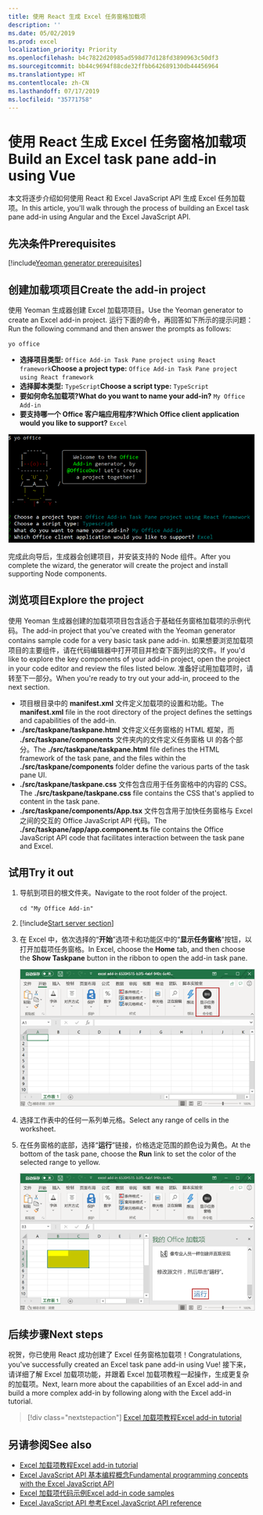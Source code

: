 ```yaml
---
title: 使用 React 生成 Excel 任务窗格加载项
description: ''
ms.date: 05/02/2019
ms.prod: excel
localization_priority: Priority
ms.openlocfilehash: b4c7822d20985ad598d77d128fd3890963c50df3
ms.sourcegitcommit: bb44c9694f88cde32ffbb642689130db44456964
ms.translationtype: HT
ms.contentlocale: zh-CN
ms.lasthandoff: 07/17/2019
ms.locfileid: "35771758"
---
```

# <a name="build-an-excel-task-pane-add-in-using-react"></a><span data-ttu-id="aab4d-102">使用 React 生成 Excel 任务窗格加载项</span><span class="sxs-lookup"><span data-stu-id="aab4d-102">Build an Excel task pane add-in using Vue</span></span>

<span data-ttu-id="aab4d-103">本文将逐步介绍如何使用 React 和 Excel JavaScript API 生成 Excel 任务加载项。</span><span class="sxs-lookup"><span data-stu-id="aab4d-103">In this article, you'll walk through the process of building an Excel task pane add-in using Angular and the Excel JavaScript API.</span></span>

## <a name="prerequisites"></a><span data-ttu-id="aab4d-104">先决条件</span><span class="sxs-lookup"><span data-stu-id="aab4d-104">Prerequisites</span></span>

[!include[Yeoman generator prerequisites](../includes/quickstart-yo-prerequisites.md)]

## <a name="create-the-add-in-project"></a><span data-ttu-id="aab4d-105">创建加载项项目</span><span class="sxs-lookup"><span data-stu-id="aab4d-105">Create the add-in project</span></span>

<span data-ttu-id="aab4d-106">使用 Yeoman 生成器创建 Excel 加载项项目。</span><span class="sxs-lookup"><span data-stu-id="aab4d-106">Use the Yeoman generator to create an Excel add-in project.</span></span> <span data-ttu-id="aab4d-107">运行下面的命令，再回答如下所示的提示问题：</span><span class="sxs-lookup"><span data-stu-id="aab4d-107">Run the following command and then answer the prompts as follows:</span></span>

```command&nbsp;line
yo office
```

- <span data-ttu-id="aab4d-108">**选择项目类型:** `Office Add-in Task Pane project using React framework`</span><span class="sxs-lookup"><span data-stu-id="aab4d-108">**Choose a project type:** `Office Add-in Task Pane project using React framework`</span></span>
- <span data-ttu-id="aab4d-109">**选择脚本类型:** `TypeScript`</span><span class="sxs-lookup"><span data-stu-id="aab4d-109">**Choose a script type:** `TypeScript`</span></span>
- <span data-ttu-id="aab4d-110">**要如何命名加载项?**</span><span class="sxs-lookup"><span data-stu-id="aab4d-110">**What do you want to name your add-in?**</span></span> `My Office Add-in`
- <span data-ttu-id="aab4d-111">**要支持哪一个 Office 客户端应用程序?**</span><span class="sxs-lookup"><span data-stu-id="aab4d-111">**Which Office client application would you like to support?**</span></span> `Excel`

![Yeoman 生成器](../images/yo-office-excel-react-2.png)

<span data-ttu-id="aab4d-113">完成此向导后，生成器会创建项目，并安装支持的 Node 组件。</span><span class="sxs-lookup"><span data-stu-id="aab4d-113">After you complete the wizard, the generator will create the project and install supporting Node components.</span></span>

## <a name="explore-the-project"></a><span data-ttu-id="aab4d-114">浏览项目</span><span class="sxs-lookup"><span data-stu-id="aab4d-114">Explore the project</span></span>

<span data-ttu-id="aab4d-115">使用 Yeoman 生成器创建的加载项项目包含适合于基础任务窗格加载项的示例代码。</span><span class="sxs-lookup"><span data-stu-id="aab4d-115">The add-in project that you've created with the Yeoman generator contains sample code for a very basic task pane add-in.</span></span> <span data-ttu-id="aab4d-116">如果想要浏览加载项项目的主要组件，请在代码编辑器中打开项目并检查下面列出的文件。</span><span class="sxs-lookup"><span data-stu-id="aab4d-116">If you'd like to explore the key components of your add-in project, open the project in your code editor and review the files listed below.</span></span> <span data-ttu-id="aab4d-117">准备好试用加载项时，请转至下一部分。</span><span class="sxs-lookup"><span data-stu-id="aab4d-117">When you're ready to try out your add-in, proceed to the next section.</span></span>

- <span data-ttu-id="aab4d-118">项目根目录中的 **manifest.xml** 文件定义加载项的设置和功能。</span><span class="sxs-lookup"><span data-stu-id="aab4d-118">The **manifest.xml** file in the root directory of the project defines the settings and capabilities of the add-in.</span></span>
- <span data-ttu-id="aab4d-119">**./src/taskpane/taskpane.html** 文件定义任务窗格的 HTML 框架，而 **./src/taskpane/components** 文件夹内的文件定义任务窗格 UI 的各个部分。</span><span class="sxs-lookup"><span data-stu-id="aab4d-119">The **./src/taskpane/taskpane.html** file defines the HTML framework of the task pane, and the files within the **./src/taskpane/components** folder define the various parts of the task pane UI.</span></span>
- <span data-ttu-id="aab4d-120">**./src/taskpane/taskpane.css** 文件包含应用于任务窗格中的内容的 CSS。</span><span class="sxs-lookup"><span data-stu-id="aab4d-120">The **./src/taskpane/taskpane.css** file contains the CSS that's applied to content in the task pane.</span></span>
- <span data-ttu-id="aab4d-121">**./src/taskpane/components/App.tsx** 文件包含用于加快任务窗格与 Excel 之间的交互的 Office JavaScript API 代码。</span><span class="sxs-lookup"><span data-stu-id="aab4d-121">The **./src/taskpane/app/app.component.ts** file contains the Office JavaScript API code that facilitates interaction between the task pane and Excel.</span></span>

## <a name="try-it-out"></a><span data-ttu-id="aab4d-122">试用</span><span class="sxs-lookup"><span data-stu-id="aab4d-122">Try it out</span></span>

1. <span data-ttu-id="aab4d-123">导航到项目的根文件夹。</span><span class="sxs-lookup"><span data-stu-id="aab4d-123">Navigate to the root folder of the project.</span></span>

    ```command&nbsp;line
    cd "My Office Add-in"
    ```

2. [!include[Start server section](../includes/quickstart-yo-start-server-excel.md)] 

3. <span data-ttu-id="aab4d-124">在 Excel 中，依次选择的“**开始**”选项卡和功能区中的“**显示任务窗格**”按钮，以打开加载项任务窗格。</span><span class="sxs-lookup"><span data-stu-id="aab4d-124">In Excel, choose the **Home** tab, and then choose the **Show Taskpane** button in the ribbon to open the add-in task pane.</span></span>

    ![Excel 加载项按钮](../images/excel-quickstart-addin-3b.png)

4. <span data-ttu-id="aab4d-126">选择工作表中的任何一系列单元格。</span><span class="sxs-lookup"><span data-stu-id="aab4d-126">Select any range of cells in the worksheet.</span></span>

5. <span data-ttu-id="aab4d-127">在任务窗格的底部，选择“**运行**”链接，价格选定范围的颜色设为黄色。</span><span class="sxs-lookup"><span data-stu-id="aab4d-127">At the bottom of the task pane, choose the **Run** link to set the color of the selected range to yellow.</span></span>

    ![Excel 加载项](../images/excel-quickstart-addin-3c.png)

## <a name="next-steps"></a><span data-ttu-id="aab4d-129">后续步骤</span><span class="sxs-lookup"><span data-stu-id="aab4d-129">Next steps</span></span>

<span data-ttu-id="aab4d-130">祝贺，你已使用 React 成功创建了 Excel 任务窗格加载项！</span><span class="sxs-lookup"><span data-stu-id="aab4d-130">Congratulations, you've successfully created an Excel task pane add-in using Vue!</span></span> <span data-ttu-id="aab4d-131">接下来，请详细了解 Excel 加载项功能，并跟着 Excel 加载项教程一起操作，生成更复杂的加载项。</span><span class="sxs-lookup"><span data-stu-id="aab4d-131">Next, learn more about the capabilities of an Excel add-in and build a more complex add-in by following along with the Excel add-in tutorial.</span></span>

> [!div class="nextstepaction"]
> [<span data-ttu-id="aab4d-132">Excel 加载项教程</span><span class="sxs-lookup"><span data-stu-id="aab4d-132">Excel add-in tutorial</span></span>](../tutorials/excel-tutorial.md)

## <a name="see-also"></a><span data-ttu-id="aab4d-133">另请参阅</span><span class="sxs-lookup"><span data-stu-id="aab4d-133">See also</span></span>

* [<span data-ttu-id="aab4d-134">Excel 加载项教程</span><span class="sxs-lookup"><span data-stu-id="aab4d-134">Excel add-in tutorial</span></span>](../tutorials/excel-tutorial-create-table.md)
* [<span data-ttu-id="aab4d-135">Excel JavaScript API 基本编程概念</span><span class="sxs-lookup"><span data-stu-id="aab4d-135">Fundamental programming concepts with the Excel JavaScript API</span></span>](../excel/excel-add-ins-core-concepts.md)
* [<span data-ttu-id="aab4d-136">Excel 加载项代码示例</span><span class="sxs-lookup"><span data-stu-id="aab4d-136">Excel add-in code samples</span></span>](https://developer.microsoft.com/office/gallery/?filterBy=Samples,Excel)
* [<span data-ttu-id="aab4d-137">Excel JavaScript API 参考</span><span class="sxs-lookup"><span data-stu-id="aab4d-137">Excel JavaScript API reference</span></span>](/office/dev/add-ins/reference/overview/excel-add-ins-reference-overview)
